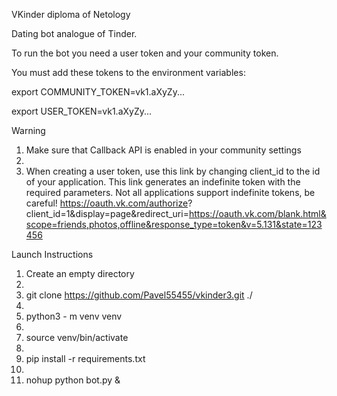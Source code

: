 VKinder diploma of Netology

Dating bot analogue of Tinder.

To run the bot you need a user token and your community token.

You must add these tokens to the environment variables:

export COMMUNITY_TOKEN=vk1.aXyZy...

export USER_TOKEN=vk1.aXyZy...

Warning
1. Make sure that Callback API is enabled in your community settings
2. 
3. When creating a user token, use this link by changing client_id to the id of your application. This link generates an indefinite token with the required parameters. Not all applications support indefinite tokens, be careful! 
https://oauth.vk.com/authorize?
client_id=1&display=page&redirect_uri=https://oauth.vk.com/blank.html&scope=friends,photos,offline&response_type=token&v=5.131&state=123456

Launch Instructions

1. Create an empty directory
2. 
3. git clone https://github.com/Pavel55455/vkinder3.git ./
4. 
5. python3 - m venv venv
6.
7. source venv/bin/activate
8. 
9. pip install -r requirements.txt
10. 
11. nohup python bot.py &

